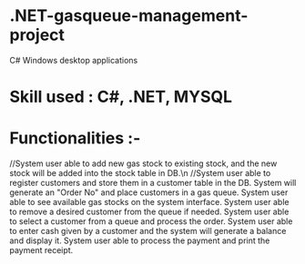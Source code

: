 # .NET-gasqueue-management-project
C# Windows desktop applications 

# Skill used : C#, .NET, MYSQL

# Functionalities :- 
//System user able to add new gas stock to existing stock, and the new stock will be added into the stock table in DB.\n
//System user able to register customers and store them in a customer table in the DB.
System will generate an "Order No" and place customers in a gas queue.
System user able to see available gas stocks on the system interface.
System user able to remove a desired customer from the queue if needed.
System user able to select a customer from a queue and process the order.
System user able to enter cash given by a customer and the system will generate a balance and display it.
System user able to process the payment and print the payment receipt.
